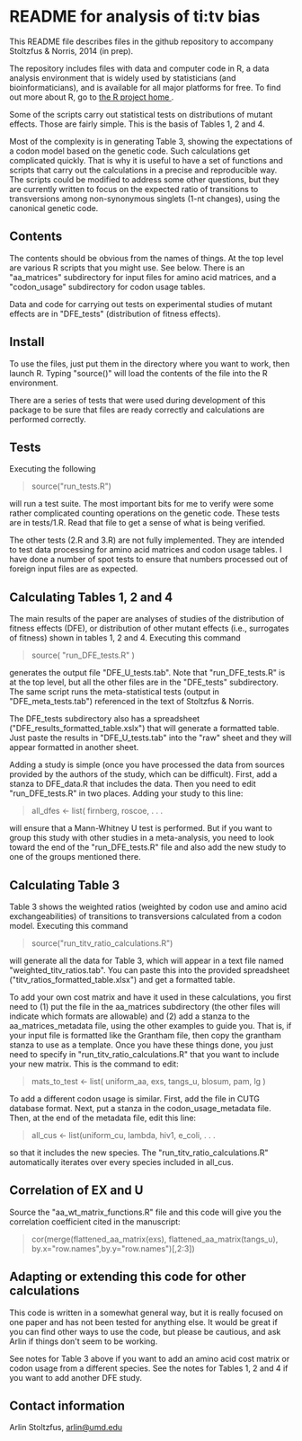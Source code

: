 README for analysis of ti:tv bias
=================================

This README file describes files in the github repository to accompany Stoltzfus & Norris, 2014 (in prep).  

The repository includes files with data and computer code in R, a data analysis environment that is widely used by statisticians (and bioinformaticians), and is available for all major platforms for free.  To find out more about R, go to [the R project home ](http://R-project.org). 

Some of the scripts carry out statistical tests on distributions of mutant effects. Those are fairly simple.  This is the basis of Tables 1, 2 and 4. 

Most of the complexity is in generating Table 3, showing the expectations of a codon model based on the genetic code.  Such calculations get complicated quickly.  That is why it is useful to have a set of functions and scripts that carry out the calculations in a precise and reproducible way.  The scripts could be modified to address some other questions, but they are currently written to focus on the expected ratio of transitions to transversions among non-synonymous singlets (1-nt changes), using the canonical genetic code.   

Contents
--------

The contents should be obvious from the names of things.  At the top level are various R scripts that you might use.  See below. There is an "aa_matrices" subdirectory for input files for amino acid matrices, and a "codon_usage" subdirectory for codon usage tables.  

Data and code for carrying out tests on experimental studies of mutant effects are in "DFE_tests" (distribution of fitness effects).  

Install 
-------

To use the files, just put them in the directory where you want to work, then launch R.  Typing "source(<file>)" will load the contents of the file into the R environment. 

There are a series of tests that were used during development of this package to be sure that files are ready correctly and calculations are performed correctly.  

Tests 
-----

Executing the following 

> source("run_tests.R")

will run a test suite.  The most important bits for me to verify were some rather complicated counting operations on the genetic code.  These tests are in tests/1.R.  Read that file to get a sense of what is being verified.  

The other tests (2.R and 3.R) are not fully implemented.  They are intended to test data processing for amino acid matrices and codon usage tables.  I have done a number of spot tests to ensure that numbers processed out of foreign input files are as expected. 

Calculating Tables 1, 2 and 4 
------------------------------

The main results of the paper are analyses of studies of the distribution of fitness effects (DFE), or distribution of other mutant effects (i.e., surrogates of fitness) shown in tables 1, 2 and 4.  Executing this command 

> source( "run_DFE_tests.R" )

generates the output file "DFE_U_tests.tab". Note that "run_DFE_tests.R" is at the top level, but all the other files are in the "DFE_tests" subdirectory. The same script runs the meta-statistical tests (output in "DFE_meta_tests.tab") referenced in the text of Stoltzfus & Norris. 

The DFE_tests subdirectory also has a spreadsheet ("DFE_results_formatted_table.xslx") that will generate a formatted table. Just paste the results in "DFE_U_tests.tab" into the "raw" sheet and they will appear formatted in another sheet.  

Adding a study is simple (once you have processed the data from sources provided by the authors of the study, which can be difficult).   First, add a stanza to DFE_data.R that includes the data.  Then you need to edit "run_DFE_tests.R" in two places.  Adding your study to this line: 
 
> all_dfes <- list( firnberg, roscoe, . . .  

will ensure that a Mann-Whitney U test is performed.  But if you want to group this study with other studies in a meta-analysis, you need to look toward the end of the "run_DFE_tests.R" file and also add the new study to one of the groups mentioned there. 

Calculating Table 3 
--------------------

Table 3 shows the weighted ratios (weighted by codon use and amino acid exchangeabilities) of transitions to transversions calculated from a codon model.  Executing this command 

> source("run_titv_ratio_calculations.R")

will generate all the data for Table 3, which will appear in a text file named "weighted_titv_ratios.tab".  You can paste this into the provided spreadsheet ("titv_ratios_formatted_table.xlsx") and get a formatted table. 

To add your own cost matrix and have it used in these calculations, you first need to (1) put the file in the aa_matrices subdirectory (the other files will indicate which formats are allowable) and (2) add a stanza to the aa_matrices_metadata file, using the other examples to guide you.  That is, if your input file is formatted like the Grantham file, then copy the grantham stanza to use as a template.  Once you have these things done, you just need to specify in "run_titv_ratio_calculations.R" that you want to include your new matrix. This is the command to edit: 

> mats_to_test <- list( uniform_aa, exs, tangs_u, blosum, pam, lg )

To add a different codon usage is similar.  First, add the file in CUTG database format.  Next, put a stanza in the codon_usage_metadata file.  Then, at the end of the metadata file, edit this line: 

> all_cus <- list(uniform_cu, lambda, hiv1, e_coli, . . . 

so that it includes the new species.  The "run_titv_ratio_calculations.R" automatically iterates over every species included in all_cus. 

Correlation of EX and U
-----------------------

Source the "aa_wt_matrix_functions.R" file and this code will give you the correlation coefficient cited in the manuscript: 

> cor(merge(flattened_aa_matrix(exs), flattened_aa_matrix(tangs_u), by.x="row.names",by.y="row.names")[,2:3])

Adapting or extending this code for other calculations
------------------------------------------------------

This code is written in a somewhat general way, but it is really focused on one paper and has not been tested for anything else.  It would be great if you can find other ways to use the code, but please be cautious, and ask Arlin if things don't seem to be working.  

See notes for Table 3 above if you want to add an amino acid cost matrix or codon usage from a different species.  See the notes for Tables 1, 2 and 4 if you want to add another DFE study. 

Contact information
-------------------
Arlin Stoltzfus, arlin@umd.edu


